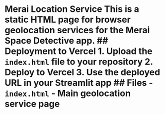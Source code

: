 # Merai Location Service  This is a static HTML page for browser geolocation services for the Merai Space Detective app.  ## Deployment to Vercel  1. Upload the `index.html` file to your repository 2. Deploy to Vercel 3. Use the deployed URL in your Streamlit app  ## Files  - `index.html` - Main geolocation service page
